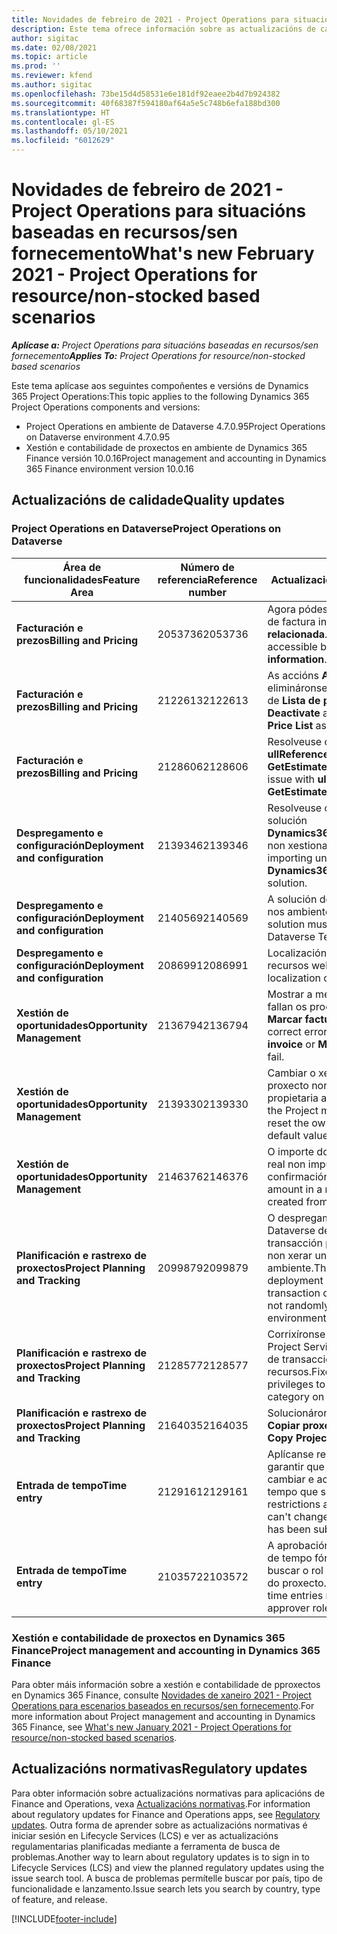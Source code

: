 ```yaml
---
title: Novidades de febreiro de 2021 - Project Operations para situacións baseadas en recursos/sen fornecemento
description: Este tema ofrece información sobre as actualizacións de calidade dispoñibles na versión de febreiro de 2021 de Project Operations para situacións baseadas en recursos/sen fornecemento.
author: sigitac
ms.date: 02/08/2021
ms.topic: article
ms.prod: ''
ms.reviewer: kfend
ms.author: sigitac
ms.openlocfilehash: 73be15d4d58531e6e181df92eaee2b4d7b924382
ms.sourcegitcommit: 40f68387f594180af64a5e5c748b6efa188bd300
ms.translationtype: HT
ms.contentlocale: gl-ES
ms.lasthandoff: 05/10/2021
ms.locfileid: "6012629"
---
```

# <a name="whats-new-february-2021---project-operations-for-resourcenon-stocked-based-scenarios"></a><span data-ttu-id="01031-103">Novidades de febreiro de 2021 - Project Operations para situacións baseadas en recursos/sen fornecemento</span><span class="sxs-lookup"><span data-stu-id="01031-103">What's new February 2021 - Project Operations for resource/non-stocked based scenarios</span></span>

<span data-ttu-id="01031-104">_**Aplícase a:** Project Operations para situacións baseadas en recursos/sen fornecemento_</span><span class="sxs-lookup"><span data-stu-id="01031-104">_**Applies To:** Project Operations for resource/non-stocked based scenarios_</span></span>

<span data-ttu-id="01031-105">Este tema aplícase aos seguintes compoñentes e versións de Dynamics 365 Project Operations:</span><span class="sxs-lookup"><span data-stu-id="01031-105">This topic applies to the following Dynamics 365 Project Operations components and versions:</span></span>

- <span data-ttu-id="01031-106">Project Operations en ambiente de Dataverse 4.7.0.95</span><span class="sxs-lookup"><span data-stu-id="01031-106">Project Operations on Dataverse environment 4.7.0.95</span></span>
- <span data-ttu-id="01031-107">Xestión e contabilidade de proxectos en ambiente de Dynamics 365 Finance versión 10.0.16</span><span class="sxs-lookup"><span data-stu-id="01031-107">Project management and accounting in Dynamics 365 Finance environment version 10.0.16</span></span> 

## <a name="quality-updates"></a><span data-ttu-id="01031-108">Actualizacións de calidade</span><span class="sxs-lookup"><span data-stu-id="01031-108">Quality updates</span></span>

### <a name="project-operations-on-dataverse"></a><span data-ttu-id="01031-109">Project Operations en Dataverse</span><span class="sxs-lookup"><span data-stu-id="01031-109">Project Operations on Dataverse</span></span>

| <span data-ttu-id="01031-110">**Área de funcionalidades**</span><span class="sxs-lookup"><span data-stu-id="01031-110">**Feature Area**</span></span> | <span data-ttu-id="01031-111">**Número de referencia**</span><span class="sxs-lookup"><span data-stu-id="01031-111">**Reference number**</span></span> | <span data-ttu-id="01031-112">**Actualización de calidade**</span><span class="sxs-lookup"><span data-stu-id="01031-112">**Quality update**</span></span> |
| --- | --- | --- |
| <span data-ttu-id="01031-113">**Facturación e prezos**</span><span class="sxs-lookup"><span data-stu-id="01031-113">**Billing and Pricing**</span></span> | <span data-ttu-id="01031-114">2053736</span><span class="sxs-lookup"><span data-stu-id="01031-114">2053736</span></span> | <span data-ttu-id="01031-115">Agora pódese acceder aos detalles da liña de factura indo a **Factura** > **Información relacionada**.</span><span class="sxs-lookup"><span data-stu-id="01031-115">Invoice line details are now accessible by going to **Invoice** > **Related information**.</span></span> |
| <span data-ttu-id="01031-116">**Facturación e prezos**</span><span class="sxs-lookup"><span data-stu-id="01031-116">**Billing and Pricing**</span></span> | <span data-ttu-id="01031-117">2122613</span><span class="sxs-lookup"><span data-stu-id="01031-117">2122613</span></span> | <span data-ttu-id="01031-118">As accións **Activar** e **Desactivar** elimináronse das entidades de asociación de **Lista de prezos**.</span><span class="sxs-lookup"><span data-stu-id="01031-118">The **Activate** and **Deactivate** actions were removed from the **Price List** association entities.</span></span> |
| <span data-ttu-id="01031-119">**Facturación e prezos**</span><span class="sxs-lookup"><span data-stu-id="01031-119">**Billing and Pricing**</span></span> | <span data-ttu-id="01031-120">2128606</span><span class="sxs-lookup"><span data-stu-id="01031-120">2128606</span></span> | <span data-ttu-id="01031-121">Resolveuse o problema con **ullReferenceException** no complemento **GetEstimatesForProject**.</span><span class="sxs-lookup"><span data-stu-id="01031-121">Resolved the issue with **ullReferenceException** in the **GetEstimatesForProject** plug-in.</span></span> |
| <span data-ttu-id="01031-122">**Despregamento e configuración**</span><span class="sxs-lookup"><span data-stu-id="01031-122">**Deployment and configuration**</span></span> | <span data-ttu-id="01031-123">2139346</span><span class="sxs-lookup"><span data-stu-id="01031-123">2139346</span></span> | <span data-ttu-id="01031-124">Resolveuse o problema coa importación da solución **Dynamics365ProjectOperationsDualWrite** non xestionada.</span><span class="sxs-lookup"><span data-stu-id="01031-124">Resolved the issue with importing unmanaged **Dynamics365ProjectOperationsDualWrite** solution.</span></span> |
| <span data-ttu-id="01031-125">**Despregamento e configuración**</span><span class="sxs-lookup"><span data-stu-id="01031-125">**Deployment and configuration**</span></span> | <span data-ttu-id="01031-126">2140569</span><span class="sxs-lookup"><span data-stu-id="01031-126">2140569</span></span> | <span data-ttu-id="01031-127">A solución do proxecto non debe instalarse nos ambientes de Dataverse Teams.</span><span class="sxs-lookup"><span data-stu-id="01031-127">Project solution must not be installed in the Dataverse Teams environments.</span></span> |
| <span data-ttu-id="01031-128">**Despregamento e configuración**</span><span class="sxs-lookup"><span data-stu-id="01031-128">**Deployment and configuration**</span></span> | <span data-ttu-id="01031-129">2086991</span><span class="sxs-lookup"><span data-stu-id="01031-129">2086991</span></span> | <span data-ttu-id="01031-130">Localización personalizada restrinxida dos recursos web.</span><span class="sxs-lookup"><span data-stu-id="01031-130">Restricted customizing localization of web resources.</span></span> |
| <span data-ttu-id="01031-131">**Xestión de oportunidades**</span><span class="sxs-lookup"><span data-stu-id="01031-131">**Opportunity Management**</span></span> | <span data-ttu-id="01031-132">2136794</span><span class="sxs-lookup"><span data-stu-id="01031-132">2136794</span></span> | <span data-ttu-id="01031-133">Mostrar a mensaxe de erro correcta cando fallan os procesos **Confirmar factura** ou **Marcar factura como pagada**.</span><span class="sxs-lookup"><span data-stu-id="01031-133">Display the correct error message when the **Confirm invoice** or **Mark invoice as paid** processes fail.</span></span> |
| <span data-ttu-id="01031-134">**Xestión de oportunidades**</span><span class="sxs-lookup"><span data-stu-id="01031-134">**Opportunity Management**</span></span> | <span data-ttu-id="01031-135">2139330</span><span class="sxs-lookup"><span data-stu-id="01031-135">2139330</span></span> | <span data-ttu-id="01031-136">Cambiar o xestor de proxectos nun proxecto non debe restablecer a empresa propietaria ao valor predefinido.</span><span class="sxs-lookup"><span data-stu-id="01031-136">Changing the Project manager on a project must not reset the owning company back to the default value.</span></span> |
| <span data-ttu-id="01031-137">**Xestión de oportunidades**</span><span class="sxs-lookup"><span data-stu-id="01031-137">**Opportunity Management**</span></span> | <span data-ttu-id="01031-138">2146376</span><span class="sxs-lookup"><span data-stu-id="01031-138">2146376</span></span> | <span data-ttu-id="01031-139">O importe do imposto corrixido nun dato real non imputable créase a partir da confirmación da factura.</span><span class="sxs-lookup"><span data-stu-id="01031-139">Corrected tax amount in a non-chargeable actual is created from invoice confirmation.</span></span> |
| <span data-ttu-id="01031-140">**Planificación e rastrexo de proxectos**</span><span class="sxs-lookup"><span data-stu-id="01031-140">**Project Planning and Tracking**</span></span> | <span data-ttu-id="01031-141">2099879</span><span class="sxs-lookup"><span data-stu-id="01031-141">2099879</span></span> | <span data-ttu-id="01031-142">O despregamento do ambiente de Dataverse debe crear unha categoría de transacción predefinida cunha ID estática e non xerar unha aleatoriamente por ambiente.</span><span class="sxs-lookup"><span data-stu-id="01031-142">The Dataverse environment deployment must create a default transaction category with a static ID and not randomly generate one per environment.</span></span> |
| <span data-ttu-id="01031-143">**Planificación e rastrexo de proxectos**</span><span class="sxs-lookup"><span data-stu-id="01031-143">**Project Planning and Tracking**</span></span> | <span data-ttu-id="01031-144">2128577</span><span class="sxs-lookup"><span data-stu-id="01031-144">2128577</span></span> | <span data-ttu-id="01031-145">Corrixíronse os privilexios de usuario de Project Service para actualizar a categoría de transacción nunha atribución de recursos.</span><span class="sxs-lookup"><span data-stu-id="01031-145">Fixed the Project service user privileges to update the transaction category on a resource assignment.</span></span> |
| <span data-ttu-id="01031-146">**Planificación e rastrexo de proxectos**</span><span class="sxs-lookup"><span data-stu-id="01031-146">**Project Planning and Tracking**</span></span> | <span data-ttu-id="01031-147">2164035</span><span class="sxs-lookup"><span data-stu-id="01031-147">2164035</span></span> | <span data-ttu-id="01031-148">Solucionáronse problemas coa función **Copiar proxecto**.</span><span class="sxs-lookup"><span data-stu-id="01031-148">Fixed issues with the **Copy Project** function.</span></span> |
| <span data-ttu-id="01031-149">**Entrada de tempo**</span><span class="sxs-lookup"><span data-stu-id="01031-149">**Time entry**</span></span> | <span data-ttu-id="01031-150">2129161</span><span class="sxs-lookup"><span data-stu-id="01031-150">2129161</span></span> | <span data-ttu-id="01031-151">Aplícanse restricións máis estritas para garantir que os usuarios non poidan cambiar e actualizar unha entrada de tempo que se enviou ou aprobou.</span><span class="sxs-lookup"><span data-stu-id="01031-151">Tighter restrictions are applied to ensure users can't change and update a time entry that has been submitted or approved.</span></span> |
| <span data-ttu-id="01031-152">**Entrada de tempo**</span><span class="sxs-lookup"><span data-stu-id="01031-152">**Time entry**</span></span> | <span data-ttu-id="01031-153">2103572</span><span class="sxs-lookup"><span data-stu-id="01031-153">2103572</span></span> | <span data-ttu-id="01031-154">A aprobación do tempo para as entradas de tempo fóra do proxecto non debe buscar o rol de responsable de aprobación do proxecto.</span><span class="sxs-lookup"><span data-stu-id="01031-154">Time approval for non-project time entries must not be looking for project approver role.</span></span> |

### <a name="project-management-and-accounting-in-dynamics-365-finance"></a><span data-ttu-id="01031-155">Xestión e contabilidade de proxectos en Dynamics 365 Finance</span><span class="sxs-lookup"><span data-stu-id="01031-155">Project management and accounting in Dynamics 365 Finance</span></span> 

<span data-ttu-id="01031-156">Para obter máis información sobre a xestión e contabilidade de pproxectos en Dynamics 365 Finance, consulte [Novidades de xaneiro 2021 - Project Operations para escenarios baseados en recursos/sen fornecemento](whats-new-jan-2021-resource-based.md).</span><span class="sxs-lookup"><span data-stu-id="01031-156">For more information about Project management and accounting in Dynamics 365 Finance, see [What's new January 2021 - Project Operations for resource/non-stocked based scenarios](whats-new-jan-2021-resource-based.md).</span></span>


## <a name="regulatory-updates"></a><span data-ttu-id="01031-157">Actualizacións normativas</span><span class="sxs-lookup"><span data-stu-id="01031-157">Regulatory updates</span></span>

<span data-ttu-id="01031-158">Para obter información sobre actualizacións normativas para aplicacións de Finance and Operations, vexa [Actualizacións normativas](/dynamics365/finance/localizations/regulatory-updates).</span><span class="sxs-lookup"><span data-stu-id="01031-158">For information about regulatory updates for Finance and Operations apps, see [Regulatory updates](/dynamics365/finance/localizations/regulatory-updates).</span></span> <span data-ttu-id="01031-159">Outra forma de aprender sobre as actualizacións normativas é iniciar sesión en Lifecycle Services (LCS) e ver as actualizacións regulamentarias planificadas mediante a ferramenta de busca de problemas.</span><span class="sxs-lookup"><span data-stu-id="01031-159">Another way to learn about regulatory updates is to sign in to Lifecycle Services (LCS) and view the planned regulatory updates using the issue search tool.</span></span> <span data-ttu-id="01031-160">A busca de problemas permítelle buscar por país, tipo de funcionalidade e lanzamento.</span><span class="sxs-lookup"><span data-stu-id="01031-160">Issue search lets you search by country, type of feature, and release.</span></span>


[!INCLUDE[footer-include](../includes/footer-banner.md)]